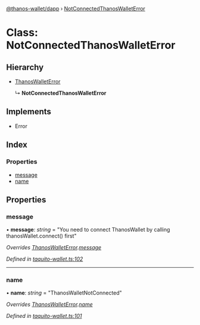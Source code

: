 [@thanos-wallet/dapp](../README.md) › [NotConnectedThanosWalletError](notconnectedthanoswalleterror.md)

# Class: NotConnectedThanosWalletError

## Hierarchy

* [ThanosWalletError](thanoswalleterror.md)

  ↳ **NotConnectedThanosWalletError**

## Implements

* Error

## Index

### Properties

* [message](notconnectedthanoswalleterror.md#message)
* [name](notconnectedthanoswalleterror.md#name)

## Properties

###  message

• **message**: *string* = "You need to connect ThanosWallet by calling thanosWallet.connect() first"

*Overrides [ThanosWalletError](thanoswalleterror.md).[message](thanoswalleterror.md#message)*

*Defined in [taquito-wallet.ts:102](https://github.com/madfish-solutions/thanoswallet-dapp/blob/1e90ae9/src/taquito-wallet.ts#L102)*

___

###  name

• **name**: *string* = "ThanosWalletNotConnected"

*Overrides [ThanosWalletError](thanoswalleterror.md).[name](thanoswalleterror.md#name)*

*Defined in [taquito-wallet.ts:101](https://github.com/madfish-solutions/thanoswallet-dapp/blob/1e90ae9/src/taquito-wallet.ts#L101)*
